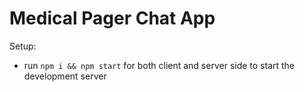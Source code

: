 # Medical Pager Chat App

Setup:
- run ```npm i && npm start``` for both client and server side to start the development server
